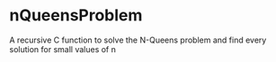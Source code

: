 # nQueensProblem
 A recursive C function to solve the N-Queens problem and find every solution for small values of n 
